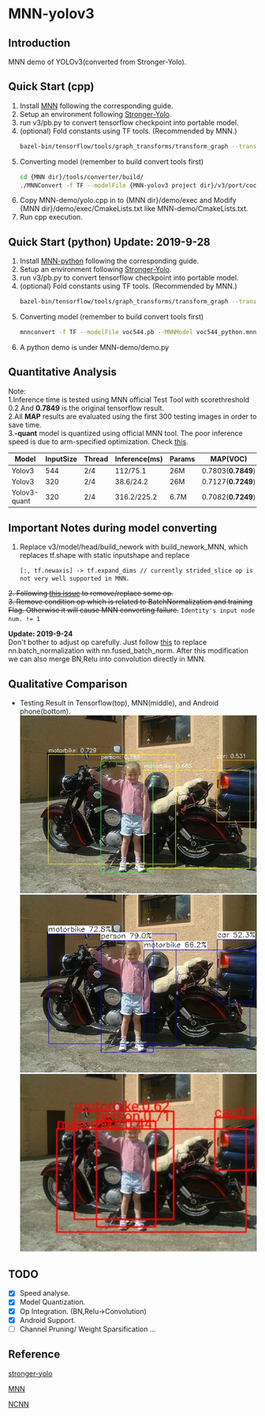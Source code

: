 # MNN-yolov3

## Introduction
MNN demo of YOLOv3(converted from Stronger-Yolo). 

## Quick Start (cpp)
1. Install [MNN](https://github.com/alibaba/MNN) following the corresponding guide. 
2. Setup an environment following [Stronger-Yolo](https://github.com/Stinky-Tofu/Stronger-yolo).
3. run v3/pb.py to convert tensorflow checkpoint into portable model.
4. (optional) Fold constants using TF tools. (Recommended by MNN.)
    ``` bash
    bazel-bin/tensorflow/tools/graph_transforms/transform_graph --transforms=fold_constants(ignore_errors=true)
    ```
5. Converting model (remember to build convert tools first)
    ``` bash
    cd {MNN dir}/tools/converter/build/
    ./MNNConvert -f TF --modelFile {MNN-yolov3 project dir}/v3/port/coco544.pb --MNNModel coco544.mnn --bizCode MNN
    ```
6. Copy MNN-demo/yolo.cpp in to {MNN dir}/demo/exec and  Modify {MNN dir}/demo/exec/CmakeLists.txt like MNN-demo/CmakeLists.txt.
7. Run cpp execution.

## Quick Start (python) **Update: 2019-9-28**  
1. Install [MNN-python](https://www.yuque.com/mnn/cn/dmqa3z) following the corresponding guide. 
2. Setup an environment following [Stronger-Yolo](https://github.com/Stinky-Tofu/Stronger-yolo).
3. run v3/pb.py to convert tensorflow checkpoint into portable model.
4. (optional) Fold constants using TF tools. (Recommended by MNN.)
    ``` bash
    bazel-bin/tensorflow/tools/graph_transforms/transform_graph --transforms=fold_constants(ignore_errors=true)
    ```
5. Converting model (remember to build convert tools first)
    ``` bash
    mnnconvert -f TF --modelFile voc544.pb --MNNModel voc544_python.mnn
    ```
6. A python demo is under MNN-demo/demo.py


## Quantitative Analysis 
Note:  
1.Inference time is tested using MNN official Test Tool with scorethreshold 0.2 And **0.7849** is the original tensorflow result.  
2.All **MAP** results are evaluated using the first 300 testing images in order to save time.  
3.**-quant** model is quantized using official MNN tool. The poor inference speed is due to arm-specified optimization. Check [this](https://github.com/alibaba/MNN/issues/213).

Model|InputSize|Thread|Inference(ms)|Params|MAP(VOC)|
| ------ | ------ | ------ | ------ | ------ |------ |
Yolov3|544|2/4| 112/75.1|26M|0.7803(**0.7849**)|
Yolov3|320|2/4|38.6/24.2|26M|0.7127(**0.7249**)|
Yolov3-quant|320|2/4|316.2/225.2|6.7M|0.7082(**0.7249**)|

## Important Notes during model converting 

1. Replace v3/model/head/build_nework with build_nework_MNN, which replaces tf.shape with static inputshape and replace 
    ```
    [:, tf.newaxis] -> tf.expand_dims // currently strided_slice op is not very well supported in MNN.
    ```
~~2. Following [this issue](https://github.com/onnx/tensorflow-onnx/issues/77#issue-342137999) to remove/replace some op.~~  
~~3. Remove condition op which is related to BatchNormalization and training Flag. Otherwise it will cause MNN converting failure.~~
    ```
    Identity's input node num. != 1
    ```   
    
**Update: 2019-9-24**  
Don't bother to adjust op carefully. Just follow [this](https://github.com/wlguan/MNN-yolov3/blob/master/v3/model/layers.py#L35-L37) to replace nn.batch_normalization with nn.fused_batch_norm. After this modification we can also merge BN,Relu into convolution directly in MNN.  


## Qualitative Comparison
- Testing Result in Tensorflow(top), MNN(middle), and Android phone(bottom).   
![Result of Tensorflow](assets/tensorflow/004650_detected.jpg)
![Result of Tensorflow](assets/mnn/004650_MNN.jpg)
![Result of Tensorflow](assets/android/004650.jpg)


## TODO
- [x] Speed analyse.
- [x] Model Quantization.
- [x] Op Integration. (BN,Relu->Convolution)
- [x] Android Support.
- [ ] Channel Pruning/ Weight Sparsification  ...  

## Reference
[stronger-yolo](https://github.com/Stinky-Tofu/Stronger-yolo)

[MNN](https://github.com/alibaba/MNN)

[NCNN](https://github.com/Tencent/ncnn)
